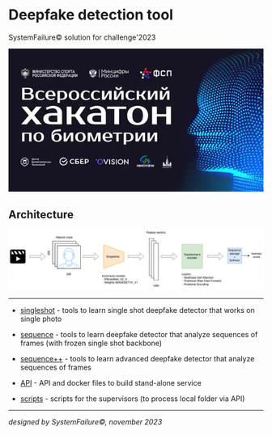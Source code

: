 Deepfake detection tool 
===

SystemFailure© solution for challenge'2023

![](./figures/logo.png)

## Architecture

![](./figures/antideepfake.png)

---

- [singleshot](./singleshot) - tools to learn single shot deepfake detector that works on single photo

- [sequence](./sequence) - tools to learn deepfake detector that analyze sequences of frames (with frozen single shot backbone)

- [sequence++](./sequence++) - tools to learn advanced deepfake detector that analyze sequences of frames

- [API](./api) - API and docker files to build stand-alone service

- [scripts](./scripts) - scripts for the supervisors (to process local folder via API)

---

*designed by SystemFailure©, november 2023*